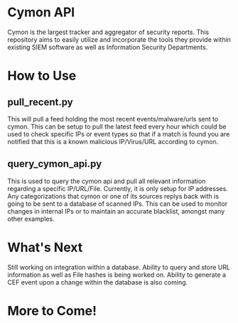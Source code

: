 # Cymon API 
Cymon is the largest tracker and aggregator of security reports. This repository aims to easily utilize and incorporate the tools they provide within existing SIEM software as well as Information Security Departments.

# How to Use
## pull_recent.py
This  will pull a feed holding the most recent events/malware/urls sent to cymon. This can be setup to pull the latest feed every hour which could be used to check specific IPs or event types so that if a match is found you are notified that this is a known malicious IP/Virus/URL according to cymon. 

## query_cymon_api.py
This is used to query the cymon api and pull all relevant information regarding a specific IP/URL/File. Currently, it is only setup for IP addresses. Any categorizations that cymon or one of its sources replys back with is going to be sent to a database of scanned IPs. This can be used to monitor changes in internal IPs or to maintain an accurate blacklist, amongst many other examples. 

# What's Next
Still working on integration within a database. Ability to query and store URL information as well as File hashes is being worked on. Ability to generate a CEF event upon a change within the database is also coming. 

# More to Come!
